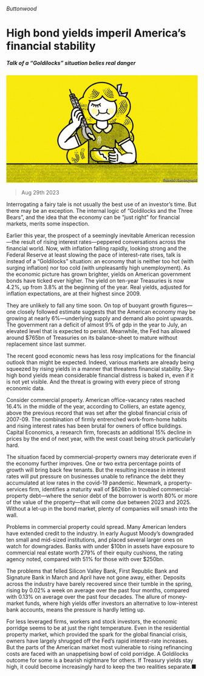 ###### Buttonwood

# High bond yields imperil America’s financial stability 

##### Talk of a “Goldilocks” situation belies real danger 

![image](images/20230902_FND002.jpg) 

> Aug 29th 2023 

Interrogating a fairy tale is not usually the best use of an investor’s time. But there may be an exception. The internal logic of “Goldilocks and the Three Bears”, and the idea that the economy can be “just right” for financial markets, merits some inspection.

Earlier this year, the prospect of a seemingly inevitable American recession—the result of rising interest rates—peppered conversations across the financial world. Now, with inflation falling rapidly,  looking strong and the Federal Reserve at least slowing the pace of interest-rate rises, talk is instead of a “Goldilocks” situation: an economy that is neither too hot (with surging inflation) nor too cold (with unpleasantly high unemployment). As the economic picture has grown brighter, yields on American government bonds have ticked ever higher. The yield on ten-year Treasuries is now 4.2%, up from 3.8% at the beginning of the year. Real yields, adjusted for inflation expectations, are at their highest since 2009.

They are unlikely to fall any time soon. On top of buoyant growth figures—one closely followed estimate suggests that the American economy may be growing at nearly 6%—underlying supply and demand also point upwards. The government ran a deficit of almost 9% of gdp in the year to July, an elevated level that is expected to persist. Meanwhile, the Fed has allowed around $765bn of Treasuries on its balance-sheet to mature without replacement since last summer.

The recent good economic news has less rosy implications for the financial outlook than might be expected. Indeed, various markets are already being squeezed by rising yields in a manner that threatens financial stability. Sky-high bond yields mean considerable financial distress is baked in, even if it is not yet visible. And the threat is growing with every piece of strong economic data. 

Consider commercial property. American office-vacancy rates reached 16.4% in the middle of the year, according to Colliers, an estate agency, above the previous record that was set after the global financial crisis of 2007-09. The combination of firmly entrenched work-from-home habits and rising interest rates has been brutal for owners of office buildings. Capital Economics, a research firm, forecasts an additional 15% decline in prices by the end of next year, with the west coast being struck particularly hard.

The situation faced by commercial-property owners may deteriorate even if the economy further improves. One or two extra percentage points of growth will bring back few tenants. But the resulting increase in interest rates will put pressure on businesses unable to refinance the debt they accumulated at low rates in the covid-19 pandemic. Newmark, a property-services firm, identifies a maturity wall of $626bn in troubled commercial-property debt—where the senior debt of the borrower is worth 80% or more of the value of the property—that will come due between 2023 and 2025. Without a let-up in the bond market, plenty of companies will smash into the wall.

Problems in commercial property could spread. Many American lenders have extended credit to the industry. In early August Moody’s downgraded ten small and mid-sized institutions, and placed several larger ones on watch for downgrades. Banks with under $10bn in assets have exposure to commercial real estate worth 279% of their equity cushions, the rating agency noted, compared with 51% for those with over $250bn.

The problems that felled Silicon Valley Bank, First Republic Bank and Signature Bank in March and April have not gone away, either. Deposits across the industry have barely recovered since their tumble in the spring, rising by 0.02% a week on average over the past four months, compared with 0.13% on average over the past four decades. The allure of money-market funds, where high yields offer investors an alternative to low-interest bank accounts, means the pressure is hardly letting up.

For less leveraged firms, workers and stock investors, the economic porridge seems to be at just the right temperature. Even in the residential property market, which provided the spark for the global financial crisis, owners have largely shrugged off the Fed’s rapid interest-rate increases. But the parts of the American market most vulnerable to rising refinancing costs are faced with an unappetising bowl of cold porridge. A Goldilocks outcome for some is a bearish nightmare for others. If Treasury yields stay high, it could become increasingly hard to keep the two realities separate.■






